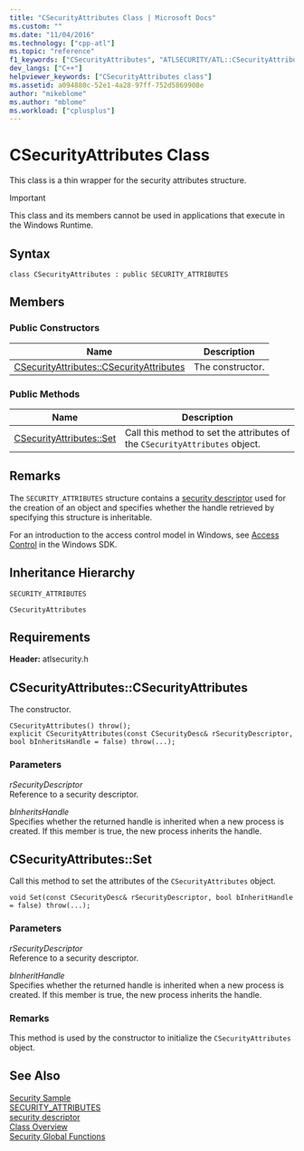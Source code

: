 ```yaml
---
title: "CSecurityAttributes Class | Microsoft Docs"
ms.custom: ""
ms.date: "11/04/2016"
ms.technology: ["cpp-atl"]
ms.topic: "reference"
f1_keywords: ["CSecurityAttributes", "ATLSECURITY/ATL::CSecurityAttributes", "ATLSECURITY/ATL::CSecurityAttributes::CSecurityAttributes", "ATLSECURITY/ATL::CSecurityAttributes::Set"]
dev_langs: ["C++"]
helpviewer_keywords: ["CSecurityAttributes class"]
ms.assetid: a094880c-52e1-4a28-97ff-752d5869908e
author: "mikeblome"
ms.author: "mblome"
ms.workload: ["cplusplus"]
---
```

# CSecurityAttributes Class

This class is a thin wrapper for the security attributes structure.

> [!IMPORTANT]
>  This class and its members cannot be used in applications that execute in the Windows Runtime.

## Syntax

```
class CSecurityAttributes : public SECURITY_ATTRIBUTES
```

## Members

### Public Constructors

|Name|Description|
|----------|-----------------|
|[CSecurityAttributes::CSecurityAttributes](#csecurityattributes)|The constructor.|

### Public Methods

|Name|Description|
|----------|-----------------|
|[CSecurityAttributes::Set](#set)|Call this method to set the attributes of the `CSecurityAttributes` object.|

## Remarks

The `SECURITY_ATTRIBUTES` structure contains a [security descriptor](/windows/desktop/api/winnt/ns-winnt-_security_descriptor) used for the creation of an object and specifies whether the handle retrieved by specifying this structure is inheritable.

For an introduction to the access control model in Windows, see [Access Control](/windows/desktop/SecAuthZ/access-control) in the Windows SDK.

## Inheritance Hierarchy

`SECURITY_ATTRIBUTES`

`CSecurityAttributes`

## Requirements

**Header:** atlsecurity.h

##  <a name="csecurityattributes"></a>  CSecurityAttributes::CSecurityAttributes

The constructor.

```
CSecurityAttributes() throw();
explicit CSecurityAttributes(const CSecurityDesc& rSecurityDescriptor, bool bInheritsHandle = false) throw(...);
```

### Parameters

*rSecurityDescriptor*<br/>
Reference to a security descriptor.

*bInheritsHandle*<br/>
Specifies whether the returned handle is inherited when a new process is created. If this member is true, the new process inherits the handle.

##  <a name="set"></a>  CSecurityAttributes::Set

Call this method to set the attributes of the `CSecurityAttributes` object.

```
void Set(const CSecurityDesc& rSecurityDescriptor, bool bInheritHandle = false) throw(...);
```

### Parameters

*rSecurityDescriptor*<br/>
Reference to a security descriptor.

*bInheritHandle*<br/>
Specifies whether the returned handle is inherited when a new process is created. If this member is true, the new process inherits the handle.

### Remarks

This method is used by the constructor to initialize the `CSecurityAttributes` object.

## See Also

[Security Sample](../../visual-cpp-samples.md)<br/>
[SECURITY_ATTRIBUTES](https://msdn.microsoft.com/library/windows/desktop/aa379560)<br/>
[security descriptor](/windows/desktop/api/winnt/ns-winnt-_security_descriptor)<br/>
[Class Overview](../../atl/atl-class-overview.md)<br/>
[Security Global Functions](../../atl/reference/security-global-functions.md)
